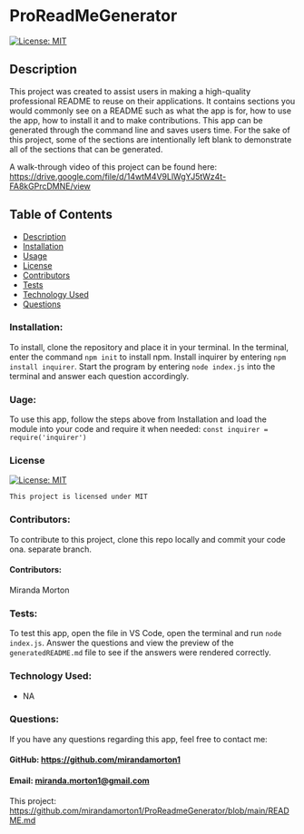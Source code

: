   # ProReadMeGenerator

  [![License: MIT](https://img.shields.io/badge/License-MIT-yellow.svg)](https://opensource.org/licenses/MIT)
  
  ## Description
  This project was created to assist users in making a high-quality professional README to reuse on their applications. It contains sections you would commonly see on a README such as what the app is for, how to use the app, how to install it and to make contributions. This app can be generated through the command line and saves users time. For the sake of this project, some of the sections are intentionally left blank to demonstrate all of the sections that can be generated. 
  
  A walk-through video of this project can be found here: https://drive.google.com/file/d/14wtM4V9LlWgYJ5tWz4t-FA8kGPrcDMNE/view

  ## Table of Contents
  * [Description](#description)
  * [Installation](#installation)
  * [Usage](#usage)
  * [License](#license)
  * [Contributors](#contributors)
  * [Tests](#test)
  * [Technology Used](#technology-used)
  * [Questions](#questions)

  ### Installation:
  To install, clone the repository and place it in your terminal. In the terminal, enter the command `npm init` to install npm. Install inquirer by entering `npm install inquirer`. Start the program by entering `node index.js` into the terminal and answer each question accordingly. 
  ### Uage:
  To use this app, follow the steps above from Installation and load the module into your code and require it when needed: `const inquirer = require('inquirer')`
  ### License

  
[![License: MIT](https://img.shields.io/badge/License-MIT-yellow.svg)](https://opensource.org/licenses/MIT)
  
  
`This project is licensed under MIT`
  ### Contributors: 
  To contribute to this project, clone this repo locally and commit your code ona. separate branch. 
  #### Contributors:
  Miranda Morton
  ### Tests:
  To test this app, open the file in VS Code, open the terminal and run `node index.js`. Answer the questions and view the preview of the `generatedREADME.md` file to see if the answers were rendered correctly. 
  ### Technology Used:
  - NA
  ### Questions:
  If you have any questions regarding this app, feel free to contact me: 
  #### GitHub: https://github.com/mirandamorton1   
  #### Email: miranda.morton1@gmail.com
  This project: https://github.com/mirandamorton1/ProReadmeGenerator/blob/main/README.md

